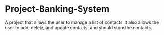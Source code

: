# Project-Banking-System
A project that allows the user to manage a list of
contacts. It also allows the user to add, delete,
and update contacts, and should store the contacts.
